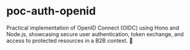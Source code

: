 # poc-auth-openid
Practical implementation of OpenID Connect (OIDC) using Hono and Node.js, showcasing secure user authentication, token exchange, and access to protected resources in a B2B context. 🚀
